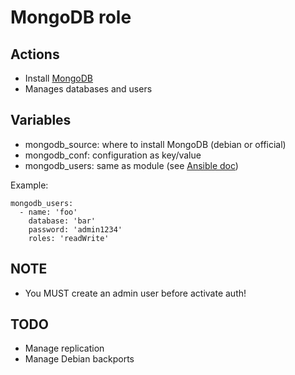 MongoDB role
============

Actions
-------

- Install [MongoDB](http://www.mongodb.org)
- Manages databases and users

Variables
---------

- mongodb\_source: where to install MongoDB (debian or official)
- mongodb\_conf: configuration as key/value
- mongodb\_users: same as module (see [Ansible doc](http://docs.ansible.com/mongodb_user_module.html))

Example:
```
mongodb_users:
  - name: 'foo'
    database: 'bar'
    password: 'admin1234'
    roles: 'readWrite'
```

NOTE
----

- You MUST create an admin user before activate auth!


TODO
----

- Manage replication
- Manage Debian backports

